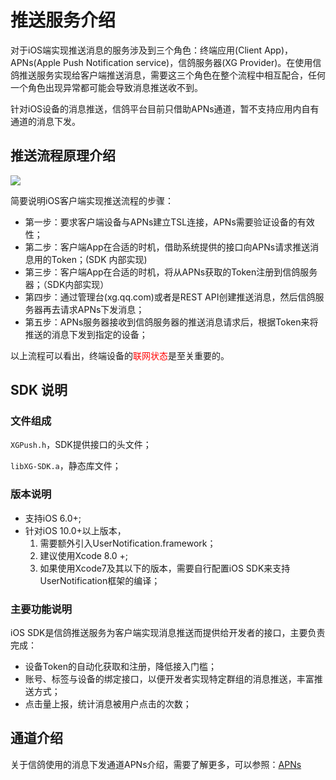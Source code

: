 # 推送服务介绍

对于iOS端实现推送消息的服务涉及到三个角色：终端应用(Client App)，APNs(Apple Push Notification service)，信鸽服务器(XG Provider)。在使用信鸽推送服务实现给客户端推送消息，需要这三个角色在整个流程中相互配合，任何一个角色出现异常都可能会导致消息推送收不到。

针对iOS设备的消息推送，信鸽平台目前只借助APNs通道，暂不支持应用内自有通道的消息下发。



## 推送流程原理介绍



![](https://ws3.sinaimg.cn/large/006tKfTcgy1frc1kbp334j30kw0b275g.jpg)



简要说明iOS客户端实现推送流程的步骤：

- 第一步：要求客户端设备与APNs建立TSL连接，APNs需要验证设备的有效性；
- 第二步：客户端App在合适的时机，借助系统提供的接口向APNs请求推送消息用的Token；(SDK 内部实现)
- 第三步：客户端App在合适的时机，将从APNs获取的Token注册到信鸽服务器；（SDK内部实现）
- 第四步：通过管理台(xg.qq.com)或者是REST API创建推送消息，然后信鸽服务器再去请求APNs下发消息；
- 第五步：APNs服务器接收到信鸽服务器的推送消息请求后，根据Token来将推送的消息下发到指定的设备；

以上流程可以看出，终端设备的<font color=##FF0000>联网状态</font>是至关重要的。



## SDK 说明

### 文件组成

```XGPush.h```，SDK提供接口的头文件；

```libXG-SDK.a```，静态库文件；



### 版本说明

- 支持iOS 6.0+;
- 针对iOS 10.0+以上版本，
  1. 需要额外引入UserNotification.framework；
  2. 建议使用Xcode 8.0 +;
  3. 如果使用Xcode7及其以下的版本，需要自行配置iOS SDK来支持UserNotification框架的编译；



### 主要功能说明

iOS SDK是信鸽推送服务为客户端实现消息推送而提供给开发者的接口，主要负责完成：

- 设备Token的自动化获取和注册，降低接入门槛；
- 账号、标签与设备的绑定接口，以便开发者实现特定群组的消息推送，丰富推送方式；
- 点击量上报，统计消息被用户点击的次数；



## 通道介绍

关于信鸽使用的消息下发通道APNs介绍，需要了解更多，可以参照：<a href="https://developer.apple.com/library/content/documentation/NetworkingInternet/Conceptual/RemoteNotificationsPG/APNSOverview.html#//apple_ref/doc/uid/TP40008194-CH8-SW1">APNs </a>
